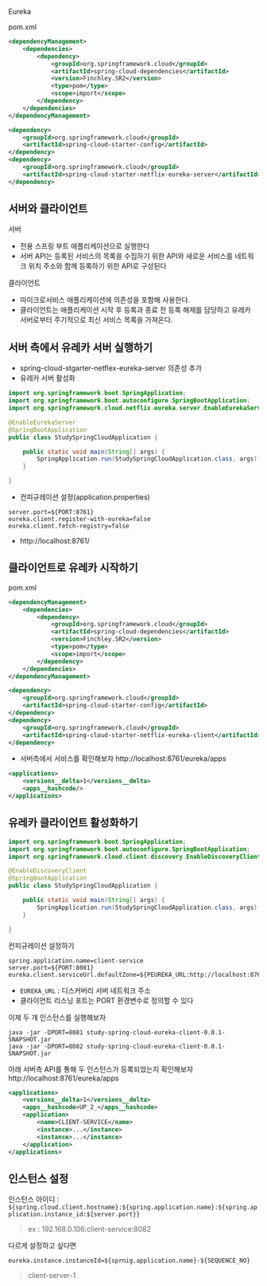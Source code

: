 Eureka



pom.xml
```xml
<dependencyManagement>
    <dependencies>
        <dependency>
            <groupId>org.springframework.cloud</groupId>
            <artifactId>spring-cloud-dependencies</artifactId>
            <version>Finchley.SR2</version>
            <type>pom</type>
            <scope>import</scope>
        </dependency>
    </dependencies>
</dependencyManagement>

<dependency>
    <groupId>org.springframework.cloud</groupId>
    <artifactId>spring-cloud-starter-config</artifactId>
</dependency>
<dependency>
    <groupId>org.springframework.cloud</groupId>
    <artifactId>spring-cloud-starter-netflix-eureka-server</artifactId>
</dependency>

```
## 서버와 클라이언트
서버
* 전용 스프링 부트 애플리케이션으로 실행한다
* 서버 API는 등록된 서비스의 목록을 수집하기 위한 API와 새로운 서비스를 네트워크 위치 주소와 함께 등록하기 위한 API로 구성된다

클라이언트
* 마이크로서비스 애플리케이션에 의존성을 포함해 사용한다.
* 클라이언트는 애플리케이션 시작 후 등록과 종료 전 등록 해제를 담당하고 유레카 서버로부터 주기적으로 최신 서비스 목록을 가져온다.


## 서버 측에서 유레카 서버 실행하기
* spring-cloud-stgarter-netflex-eureka-server 의존성 추가
* 유레카 서버 활성화
```java
import org.springframework.boot.SpringApplication;
import org.springframework.boot.autoconfigure.SpringBootApplication;
import org.springframework.cloud.netflix.eureka.server.EnableEurekaServer;

@EnableEurekaServer
@SpringBootApplication
public class StudySpringCloudApplication {

    public static void main(String[] args) {
        SpringApplication.run(StudySpringCloudApplication.class, args);
    }

}
```
* 컨피규레이션 설정(application.properties)
```properties
server.port=${PORT:8761}
eureka.client.register-with-eureka=false
eureka.client.fetch-registry=false
```

* http://localhost:8761/



## 클라이언트로 유레카 시작하기
pom.xml
```xml
<dependencyManagement>
    <dependencies>
        <dependency>
            <groupId>org.springframework.cloud</groupId>
            <artifactId>spring-cloud-dependencies</artifactId>
            <version>Finchley.SR2</version>
            <type>pom</type>
            <scope>import</scope>
        </dependency>
    </dependencies>
</dependencyManagement>

<dependency>
    <groupId>org.springframework.cloud</groupId>
    <artifactId>spring-cloud-starter-config</artifactId>
</dependency>
<dependency>
    <groupId>org.springframework.cloud</groupId>
    <artifactId>spring-cloud-starter-netflix-eureka-client</artifactId>
</dependency>
```


* 서버측에서 서비스를 확인해보자
http://localhost:8761/eureka/apps

```xml
<applications>
    <versions__delta>1</versions__delta>
    <apps__hashcode/>
</applications>
```

## 유레카 클라이언트  활성화하기
```java
import org.springframework.boot.SpringApplication;
import org.springframework.boot.autoconfigure.SpringBootApplication;
import org.springframework.cloud.client.discovery.EnableDiscoveryClient;

@EnableDiscoveryClient
@SpringBootApplication
public class StudySpringCloudApplication {

    public static void main(String[] args) {
        SpringApplication.run(StudySpringCloudApplication.class, args);
    }

}
```

컨피규레이션 설정하기
```properties
spring.application.name=client-service
server.port=${PORT:8081}
eureka.client.serviceUrl.defaultZone=${PEUREKA_URL:http://localhost:8761/eureka/}
```
* `EUREKA_URL` : 디스커버리 서버 네트워크 주소
*  클라이언트 리스닝 포트는 PORT 환경변수로 정의할 수 있다


이제 두 개 인스턴스를 실행해보자
```
java -jar -DPORT=8081 study-spring-cloud-eureka-client-0.0.1-SNAPSHOT.jar
java -jar -DPORT=8082 study-spring-cloud-eureka-client-0.0.1-SNAPSHOT.jar
```

아래 서버측 API를 통해 두 인스턴스가 등록되었는지 확인해보자
http://localhost:8761/eureka/apps

```xml
<applications>
    <versions__delta>1</versions__delta>
    <apps__hashcode>UP_2_</apps__hashcode>
    <application>
        <name>CLIENT-SERVICE</name>
        <instance>...</instance>
        <instance>...</instance>
    </application>
</applications>
```



## 인스턴스 설정

인스턴스 아이디 : `${spring.cloud.client.hostname}:${spring.application.name}:${spring.application.instance_id:${server.port}}`

> ex : 192.168.0.106:client-service:8082

다르게 설정하고 싶다면
```properties
eureka.instance.instanceId=${sprnig.application.name}-${SEQUENCE_NO}
```

> client-server-1